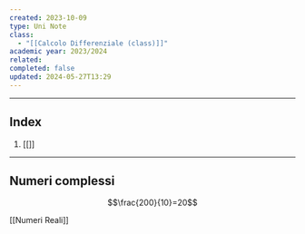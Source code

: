 ```yaml
---
created: 2023-10-09
type: Uni Note
class:
  - "[[Calcolo Differenziale (class)]]"
academic year: 2023/2024
related: 
completed: false
updated: 2024-05-27T13:29
---
```

---
## Index
1. [[]]

---
## Numeri complessi

$$\frac{200}{10}=20$$

[[Numeri Reali]]
